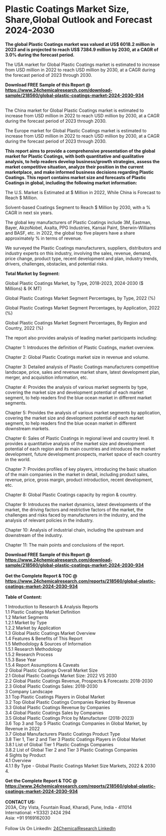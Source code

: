 <h1>Plastic Coatings Market Size, Share,Global Outlook and Forecast 2024-2030</h1><p><strong>The global Plastic Coatings market was valued at US$ 6018.2 million in 2023 and is projected to reach US$ 7384.9 million by 2030, at a CAGR of 3.0% during the forecast period.</strong></p><p>
</p><p>The USA market for Global Plastic Coatings market is estimated to increase from USD million in 2022 to reach USD million by 2030, at a CAGR during the forecast period of 2023 through 2030.</p><div><b>Download FREE Sample of this Report @ 
            <a href="https://www.24chemicalresearch.com/download-sample/218560/global-plastic-coatings-market-2024-2030-934">
            https://www.24chemicalresearch.com/download-sample/218560/global-plastic-coatings-market-2024-2030-934</a></b></div><br><p>
</p><p>The China market for Global Plastic Coatings market is estimated to increase from USD million in 2022 to reach USD million by 2030, at a CAGR during the forecast period of 2023 through 2030.</p><p>
</p><p>The Europe market for Global Plastic Coatings market is estimated to increase from USD million in 2022 to reach USD million by 2030, at a CAGR during the forecast period of 2023 through 2030.</p><p>
</p><p><strong>This report aims to provide a comprehensive presentation of the global market for Plastic Coatings, with both quantitative and qualitative analysis, to help readers develop business/growth strategies, assess the market competitive situation, analyze their position in the current marketplace, and make informed business decisions regarding Plastic Coatings. This report contains market size and forecasts of Plastic Coatings in global, including the following market information:</strong></p><p>
</p><p>
The U.S. Market is Estimated at $ Million in 2022, While China is Forecast to Reach $ Million.</p><p>
Solvent-based Coatings Segment to Reach $ Million by 2030, with a % CAGR in next six years.</p><p>
The global key manufacturers of Plastic Coatings include 3M, Eastman, Bayer, AkzoNobel, Axalta, PPG Industries, Kansai Paint, Sherwin-Williams and BASF, etc. in 2022, the global top five players have a share approximately % in terms of revenue.</p><p>
We surveyed the Plastic Coatings manufacturers, suppliers, distributors and industry experts on this industry, involving the sales, revenue, demand, price change, product type, recent development and plan, industry trends, drivers, challenges, obstacles, and potential risks.</p><p>
<strong>Total Market by Segment:</strong></p><p>
Global Plastic Coatings Market, by Type, 2018-2023, 2024-2030 ($ Millions) &amp; (K MT)</p><p>
Global Plastic Coatings Market Segment Percentages, by Type, 2022 (%)</p><p>
</p><p>
Global Plastic Coatings Market Segment Percentages, by Application, 2022 (%)</p><p>
</p><p>
Global Plastic Coatings Market Segment Percentages, By Region and Country, 2022 (%)</p><p>
</p><p>
</p><p></p><p>
The report also provides analysis of leading market participants including:</p><p>
</p><p>
</p><p>
Chapter 1: Introduces the definition of Plastic Coatings, market overview.</p><p>
Chapter 2: Global Plastic Coatings market size in revenue and volume.</p><p>
Chapter 3: Detailed analysis of Plastic Coatings manufacturers competitive landscape, price, sales and revenue market share, latest development plan, merger, and acquisition information, etc.</p><p>
Chapter 4: Provides the analysis of various market segments by type, covering the market size and development potential of each market segment, to help readers find the blue ocean market in different market segments.</p><p>
Chapter 5: Provides the analysis of various market segments by application, covering the market size and development potential of each market segment, to help readers find the blue ocean market in different downstream markets.</p><p>
Chapter 6: Sales of Plastic Coatings in regional level and country level. It provides a quantitative analysis of the market size and development potential of each region and its main countries and introduces the market development, future development prospects, market space of each country in the world.</p><p>
Chapter 7: Provides profiles of key players, introducing the basic situation of the main companies in the market in detail, including product sales, revenue, price, gross margin, product introduction, recent development, etc.</p><p>
Chapter 8: Global Plastic Coatings capacity by region &amp; country.</p><p>
Chapter 9: Introduces the market dynamics, latest developments of the market, the driving factors and restrictive factors of the market, the challenges and risks faced by manufacturers in the industry, and the analysis of relevant policies in the industry.</p><p>
Chapter 10: Analysis of industrial chain, including the upstream and downstream of the industry.</p><p>
Chapter 11: The main points and conclusions of the report.</p><div><b>Download FREE Sample of this Report @ 
            <a href="https://www.24chemicalresearch.com/download-sample/218560/global-plastic-coatings-market-2024-2030-934">
            https://www.24chemicalresearch.com/download-sample/218560/global-plastic-coatings-market-2024-2030-934</a></b></div><br><div><b>Get the Complete Report & TOC @ 
            <a href="https://www.24chemicalresearch.com/reports/218560/global-plastic-coatings-market-2024-2030-934">
            https://www.24chemicalresearch.com/reports/218560/global-plastic-coatings-market-2024-2030-934</a></b></div><br>
            <b>Table of Content:</b><p>1 Introduction to Research & Analysis Reports<br />
    1.1 Plastic Coatings Market Definition<br />
    1.2 Market Segments<br />
        1.2.1 Market by Type<br />
        1.2.2 Market by Application<br />
    1.3 Global Plastic Coatings Market Overview<br />
    1.4 Features & Benefits of This Report<br />
    1.5 Methodology & Sources of Information<br />
        1.5.1 Research Methodology<br />
        1.5.2 Research Process<br />
        1.5.3 Base Year<br />
        1.5.4 Report Assumptions & Caveats<br />
2 Global Plastic Coatings Overall Market Size<br />
    2.1 Global Plastic Coatings Market Size: 2022 VS 2030<br />
    2.2 Global Plastic Coatings Revenue, Prospects & Forecasts: 2018-2030<br />
    2.3 Global Plastic Coatings Sales: 2018-2030<br />
3 Company Landscape<br />
    3.1 Top Plastic Coatings Players in Global Market<br />
    3.2 Top Global Plastic Coatings Companies Ranked by Revenue<br />
    3.3 Global Plastic Coatings Revenue by Companies<br />
    3.4 Global Plastic Coatings Sales by Companies<br />
    3.5 Global Plastic Coatings Price by Manufacturer (2018-2023)<br />
    3.6 Top 3 and Top 5 Plastic Coatings Companies in Global Market, by Revenue in 2022<br />
    3.7 Global Manufacturers Plastic Coatings Product Type<br />
    3.8 Tier 1, Tier 2 and Tier 3 Plastic Coatings Players in Global Market<br />
        3.8.1 List of Global Tier 1 Plastic Coatings Companies<br />
        3.8.2 List of Global Tier 2 and Tier 3 Plastic Coatings Companies<br />
4 Sights by Product<br />
    4.1 Overview<br />
        4.1.1 By Type - Global Plastic Coatings Market Size Markets, 2022 & 2030<br />
        4.</p><div><b>Get the Complete Report & TOC @ 
            <a href="https://www.24chemicalresearch.com/reports/218560/global-plastic-coatings-market-2024-2030-934">
            https://www.24chemicalresearch.com/reports/218560/global-plastic-coatings-market-2024-2030-934</a></b></div><br><b>CONTACT US:</b><br>
            203A, City Vista, Fountain Road, Kharadi, Pune, India - 411014<br>
            International: +1(332) 2424 294<br>
            Asia: +91 9169162030 <br><br>
            Follow Us On LinkedIn: <a href="https://www.linkedin.com/company/24chemicalresearch/">24ChemicalResearch LinkedIn</a>